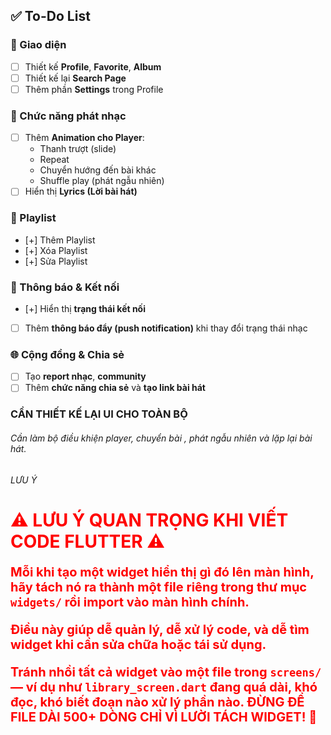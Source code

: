 ## ✅ To-Do List

### 🎨 Giao diện
- [ ] Thiết kế **Profile**, **Favorite**, **Album**
- [ ] Thiết kế lại **Search Page**
- [ ] Thêm phần **Settings** trong Profile

### 🎵 Chức năng phát nhạc
- [ ] Thêm **Animation cho Player**:
  - Thanh trượt (slide)
  - Repeat
  - Chuyển hướng đến bài khác
  - Shuffle play (phát ngẫu nhiên)
- [ ] Hiển thị **Lyrics (Lời bài hát)**

### 📂 Playlist
- [+] Thêm Playlist  
- [+] Xóa Playlist  
- [+] Sửa Playlist  

### 🔔 Thông báo & Kết nối
- [+] Hiển thị **trạng thái kết nối**
- [ ] Thêm **thông báo đẩy (push notification)** khi thay đổi trạng thái nhạc

### 🌐 Cộng đồng & Chia sẻ
- [ ] Tạo **report nhạc**, **community**
- [ ] Thêm **chức năng chia sẻ** và **tạo link bài hát**
### CẦN THIẾT KẾ LẠI UI CHO TOÀN BỘ

###### Cần làm bộ điều khiện player, chuyển bài , phát ngẫu nhiên và lặp lại bài hát.
###### LƯU Ý
<h1 style="color:red; font-size:28px; font-weight:bold;"> ⚠️ LƯU Ý QUAN TRỌNG KHI VIẾT CODE FLUTTER ⚠️ </h1> <p style="color:red; font-size:20px; font-weight:bold;"> Mỗi khi tạo một widget hiển thị gì đó lên màn hình, hãy tách nó ra thành một file riêng trong thư mục <code>widgets/</code> rồi import vào màn hình chính. </p> <p style="color:red; font-size:20px; font-weight:bold;"> Điều này giúp dễ quản lý, dễ xử lý code, và dễ tìm widget khi cần sửa chữa hoặc tái sử dụng. </p> <p style="color:red; font-size:20px; font-weight:bold;"> Tránh nhồi tất cả widget vào một file trong <code>screens/</code> — ví dụ như <code>library_screen.dart</code> đang quá dài, khó đọc, khó biết đoạn nào xử lý phần nào. ĐỪNG ĐỂ FILE DÀI 500+ DÒNG CHỈ VÌ LƯỜI TÁCH WIDGET! 😤 </p>